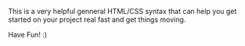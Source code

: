 This is a very helpful genneral HTML/CSS syntax that can help you get started on your project real fast and get things moving.

Have Fun! :)